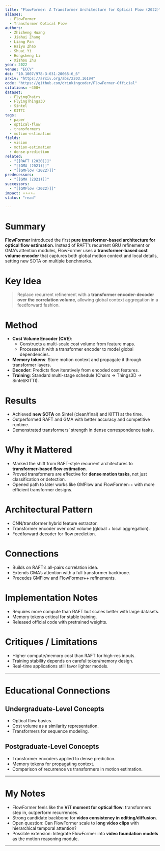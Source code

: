 ```yaml
---
title: "FlowFormer: A Transformer Architecture for Optical Flow (2022)"
aliases:
  - FlowFormer
  - Transformer Optical Flow
authors:
  - Zhicheng Huang
  - Jiahui Zhang
  - Liang Pan
  - Haiyu Zhao
  - Shuai Yi
  - Hongsheng Li
  - Xizhou Zhu
year: 2022
venue: "ECCV"
doi: "10.1007/978-3-031-20065-6_6"
arxiv: "https://arxiv.org/abs/2203.16194"
code: "https://github.com/drinkingcoder/FlowFormer-Official"
citations: ~400+
dataset:
  - FlyingChairs
  - FlyingThings3D
  - Sintel
  - KITTI
tags:
  - paper
  - optical-flow
  - transformers
  - motion-estimation
fields:
  - vision
  - motion-estimation
  - dense-prediction
related:
  - "[[RAFT (2020)]]"
  - "[[GMA (2021)]]"
  - "[[GMFlow (2022)]]"
predecessors:
  - "[[GMA (2021)]]"
successors:
  - "[[GMFlow (2022)]]"
impact: ⭐⭐⭐⭐☆
status: "read"

---
```


# Summary
**FlowFormer** introduced the first **pure transformer-based architecture for optical flow estimation**. Instead of RAFT’s recurrent GRU refinement or GMA’s attention modules, FlowFormer uses a **transformer-based cost volume encoder** that captures both global motion context and local details, setting new SOTA on multiple benchmarks.

# Key Idea
> Replace recurrent refinement with a **transformer encoder-decoder over the correlation volume**, allowing global context aggregation in a feedforward fashion.

# Method
- **Cost Volume Encoder (CVE)**:  
  - Constructs a multi-scale cost volume from feature maps.  
  - Processes it with a transformer encoder to model global dependencies.  
- **Memory tokens**: Store motion context and propagate it through transformer layers.  
- **Decoder**: Predicts flow iteratively from encoded cost features.  
- **Training**: Standard multi-stage schedule (Chairs → Things3D → Sintel/KITTI).  

# Results
- Achieved **new SOTA** on Sintel (clean/final) and KITTI at the time.  
- Outperformed RAFT and GMA with better accuracy and competitive runtime.  
- Demonstrated transformers’ strength in dense correspondence tasks.  

# Why it Mattered
- Marked the shift from RAFT-style recurrent architectures to **transformer-based flow estimation**.  
- Proved transformers are effective for **dense motion tasks**, not just classification or detection.  
- Opened path to later works like GMFlow and FlowFormer++ with more efficient transformer designs.  

# Architectural Pattern
- CNN/transformer hybrid feature extractor.  
- Transformer encoder over cost volume (global + local aggregation).  
- Feedforward decoder for flow prediction.  

# Connections
- Builds on RAFT’s all-pairs correlation idea.  
- Extends GMA’s attention with a full transformer backbone.  
- Precedes GMFlow and FlowFormer++ refinements.  

# Implementation Notes
- Requires more compute than RAFT but scales better with large datasets.  
- Memory tokens critical for stable training.  
- Released official code with pretrained weights.  

# Critiques / Limitations
- Higher compute/memory cost than RAFT for high-res inputs.  
- Training stability depends on careful token/memory design.  
- Real-time applications still favor lighter models.  

---

# Educational Connections

## Undergraduate-Level Concepts
- Optical flow basics.  
- Cost volume as a similarity representation.  
- Transformers for sequence modeling.  

## Postgraduate-Level Concepts
- Transformer encoders applied to dense prediction.  
- Memory tokens for propagating context.  
- Comparison of recurrence vs transformers in motion estimation.  

---

# My Notes
- FlowFormer feels like the **ViT moment for optical flow**: transformers step in, outperform recurrences.  
- Strong candidate backbone for **video consistency in editing/diffusion**.  
- Open question: Can FlowFormer scale to **long video clips** with hierarchical temporal attention?  
- Possible extension: Integrate FlowFormer into **video foundation models** as the motion reasoning module.  

---
